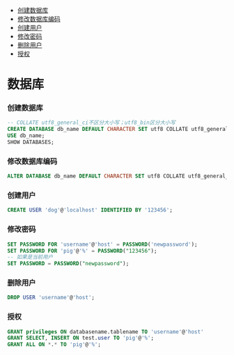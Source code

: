 - [创建数据库](#创建数据库)
- [修改数据库编码](#修改数据库编码)
- [创建用户](#创建用户)
- [修改密码](#修改密码)
- [删除用户](#删除用户)
- [授权](#授权)
# 数据库
### 创建数据库
~~~ sql
-- COLLATE utf8_general_ci不区分大小写；utf8_bin区分大小写
CREATE DATABASE db_name DEFAULT CHARACTER SET utf8 COLLATE utf8_general_ci;
USE db_name;
SHOW DATABASES;
~~~
### 修改数据库编码
~~~ sql
ALTER DATABASE db_name DEFAULT CHARACTER SET utf8 COLLATE utf8_general_ci;
~~~
### 创建用户
~~~ sql
CREATE USER 'dog'@'localhost' IDENTIFIED BY '123456';
~~~
### 修改密码
~~~ sql
SET PASSWORD FOR 'username'@'host' = PASSWORD('newpassword');
SET PASSWORD FOR 'pig'@'%' = PASSWORD("123456");
-- 如果是当前用户
SET PASSWORD = PASSWORD("newpassword");
~~~
### 删除用户
~~~ sql
DROP USER 'username'@'host';
~~~
### 授权
~~~ sql
GRANT privileges ON databasename.tablename TO 'username'@'host'
GRANT SELECT, INSERT ON test.user TO 'pig'@'%';
GRANT ALL ON *.* TO 'pig'@'%';
~~~
